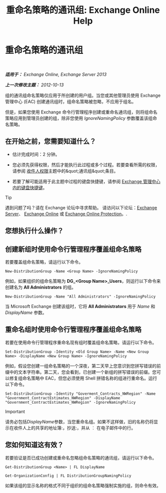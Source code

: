 ﻿---
title: '重命名策略的通讯组: Exchange Online Help'
TOCTitle: 重命名策略的通讯组
ms:assetid: 9eb23fc9-3f59-4d09-9077-85c89a051ee0
ms:mtpsurl: https://technet.microsoft.com/zh-cn/library/JJ218685(v=EXCHG.150)
ms:contentKeyID: 50489704
ms.date: 05/23/2018
mtps_version: v=EXCHG.150
ms.translationtype: MT
---

# 重命名策略的通讯组

 

_**适用于：** Exchange Online, Exchange Server 2013_

_**上一次修改主题：** 2012-10-13_

组的通讯组命名策略仅应用于所创建的用户组。当您或其他管理员使用 Exchange 管理中心 (EAC) 创建通讯组时，组命名策略被忽略，不应用于组名。

但是，如果您使用 Exchange 命令行管理程序创建或重命名通讯组，则将组命名策略应用到管理员创建的组，除非您使用 *IgnoreNamingPolicy* 参数覆盖该组命名策略。

## 在开始之前，您需要知道什么？

  - 估计完成时间：2 分钟。

  - 您必须先获得权限，然后才能执行此过程或多个过程。若要查看所需的权限，请参阅 [收件人权限](recipients-permissions-exchange-2013-help.md)主题中的\&quot;通讯组\&quot;条目。

  - 若要了解可能适用于此主题中过程的键盘快捷键，请参阅 [Exchange 管理中心内的键盘快捷键](keyboard-shortcuts-in-the-exchange-admin-center-exchange-online-protection-help.md)。

> [!tip]
> 遇到问题了吗？请在 Exchange 论坛中寻求帮助。 请访问以下论坛：<a href="https://go.microsoft.com/fwlink/p/?linkid=60612">Exchange Server</a>、 <a href="https://go.microsoft.com/fwlink/p/?linkid=267542">Exchange Online</a> 或 <a href="https://go.microsoft.com/fwlink/p/?linkid=285351">Exchange Online Protection</a>。.


## 您想执行什么操作？

## 创建新组时使用命令行管理程序覆盖组命名策略

若要覆盖组命名策略，请运行以下命令。

    New-DistributionGroup -Name <Group Name> -IgnoreNamingPolicy

例如，如果组织的组命名策略为 **DG\_\<Group Name\>\_Users**，则运行以下命令来创建名为 **All Administrators** 的组。

    New-DistributionGroup -Name "All Administrators" -IgnoreNamingPolicy

当 Microsoft Exchange 创建该组时，它将 **All Administrators** 用于 *Name* 和 *DisplayName* 参数。

## 重命名组时使用命令行管理程序覆盖组命名策略

若要在使用命令行管理程序重命名现有组时覆盖组命名策略，请运行以下命令。

    Set-DistributionGroup -Identity <Old Group Name> -Name <New Group Name> -DisplayName <New Group Name> -IgnoreNamingPolicy

例如，假设您创建一组命名策略的一个深夜，第二天早上您意识到您拼写错误的前缀中的文本字符串。第二天，您会看到，已创建一个新组的拼写错误的前缀。您可以修复组命名策略中 EAC，但您必须使用 Shell 拼错名称的组进行重命名。运行以下命令。

    Set-DistributionGroup -Identity "Goverment_Contracts_NWRegion" -Name "Government_ContractEstimates_NWRegion" -DisplayName "Government_ContractEstimates_NWRegion" -IgnoreNamingPolicy

> [!important]
> 请务必包括<em>DisplayName</em>参数，当您重命名组。如果不这样做，旧的名称仍将显示在收件人上的共享的地址簿:，抄送:，并从 ︰ 在电子邮件中的行。


## 您如何知道这有效？

若要验证是否已成功创建或重命名忽略组命名策略的通讯组，请运行以下命令。

    Get-DistributionGroup <Name> | FL DisplayName

    Get-OrganizationConfig | FL DistributionGroupNamingPolicy

如果该组的显示名称的格式不同于组织的组命名策略强制实施的组，则命令有效。

